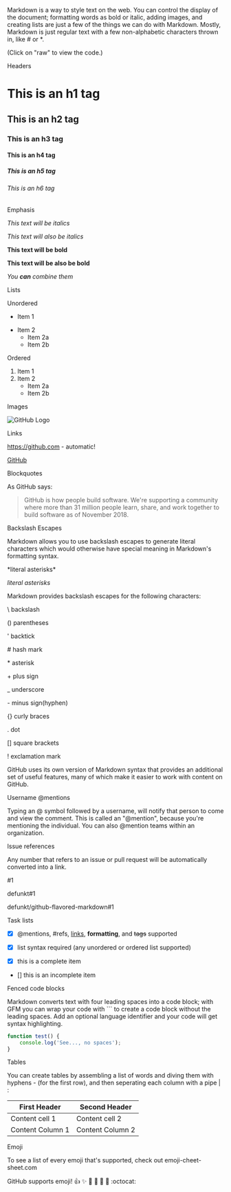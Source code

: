 Markdown is a way to style text on the web. You can control the display of the document; formatting words as bold or italic, adding images, and creating lists are just a few of the things we can do with Markdown. Mostly, Markdown is just regular text with a few non-alphabetic characters thrown in, like # or \*.

(Click on "raw" to view the code.)

Headers

# This is an h1 tag

## This is an h2 tag

### This is an h3 tag

#### This is an h4 tag

##### This is an h5 tag

###### This is an h6 tag

Emphasis

_This text will be italics_

_This text will also be italics_

**This text will be bold**

**This text will be also be bold**

_You **can** combine them_

Lists

Unordered

-   Item 1
*   Item 2
    -   Item 2a
    *   Item 2b

Ordered

1. Item 1
2. Item 2
    - Item 2a
    * Item 2b

Images

![GitHub Logo](https://upload.wikimedia.org/wikipedia/commons/thumb/4/48/Markdown-mark.svg/64px-Markdown-mark.svg.png)

Links

https://github.com - automatic!

[GitHub](https://github.com)

Blockquotes

As GitHub says:

> GitHub is how people build software.
> We're supporting a community where more than 31 million people learn, share, and work together to build software as of November 2018.

Backslash Escapes

Markdown allows you to use backslash escapes to generate literal characters which would otherwise have special meaning in Markdown's formatting syntax.

\*literal asterisks\*

_literal asterisks_

Markdown provides backslash escapes for the following characters:

\ backslash

() parentheses

' backtick

\# hash mark

\* asterisk

\+ plus sign

\_ underscore

\- minus sign(hyphen)

{} curly braces

. dot

[] square brackets

! exclamation mark

GitHub uses its own version of Markdown syntax that provides an additional set of useful features, many of which make it easier to work with content on GitHub.

Username @mentions

Typing an @ symbol followed by a username, will notify that person to come and view the comment. This is called an "@mention", because you're mentioning the individual. You can also @mention teams within an organization.

Issue references

Any number that refers to an issue or pull request will be automatically converted into a link.

\#1

defunkt#1

defunkt/github-flavored-markdown#1

Task lists

-   [x] @mentions, #refs, [links](), **formatting**, and <del>tags</del> supported

-   [x] list syntax required (any unordered or ordered list supported)

-   [x] this is a complete item

-   [] this is an incomplete item

Fenced code blocks

Markdown converts text with four leading spaces into a code block; with GFM you can wrap your code with ``` to create a code block without the leading spaces. Add an optional language identifier and your code will get syntax highlighting.

```javascript
function test() {
	console.log('See..., no spaces');
}
```

Tables

You can create tables by assembling a list of words and diving them with hyphens - (for the first row), and then seperating each column with a pipe | :

| First Header     | Second Header    |
| ---------------- | ---------------- |
| Content cell 1   | Content cell 2   |
| Content Column 1 | Content Column 2 |

Emoji

To see a list of every emoji that's supported, check out emoji-cheet-sheet.com

GitHub supports emoji!
:+1: :sparkles: :camel: :tada: :rocket: :metal: :octocat:
